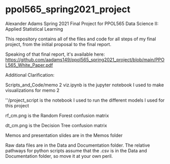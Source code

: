 # ppol565_spring2021_project
Alexander Adams Spring 2021 Final Project for PPOL565 Data Science II: Applied Statistical Learning

This repository contains all of the files and code for all steps of my final project, from the initial proposal to the final report.

Speaking of that final report, it's available here: https://github.com/aadams149/ppol565_spring2021_project/blob/main/PPOL565_White_Paper.pdf

Additional Clarification:

Scripts_and_Code/memo 2 viz.ipynb is the jupyter notebook I used to make visualizations for memo 2

''/project_script is the notebook I used to run the different models I used for this project

rf_cm.png is the Random Forest confusion matrix

dt_cm.png is the Decision Tree confusion matrix

Memos and presentation slides are in the Memos folder

Raw data files are in the Data and Documentation folder. The relative pathways for python scripts assume that the .csv is in the Data and Documentation folder, so move it at your own peril.
